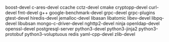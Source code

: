 boost-devel
c-ares-devel
ccache
cctz-devel
cmake
cryptopp-devel
curl-devel
fmt-devel
g++
google-benchmark-devel
grpc-devel
grpc-plugins
gtest-devel
hiredis-devel
jemalloc-devel
libasan
libatomic
libev-devel
libpq-devel
libubsan
mongo-c-driver-devel
nghttp2-devel
ninja
openldap-devel
openssl-devel
postgresql-server
python3-devel
python3-jinja2
python3-protobuf
python3-voluptuous
redis
yaml-cpp-devel
zlib-devel

